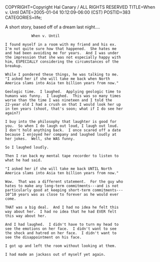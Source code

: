COPYRIGHT=Copyright Hal Canary / ALL RIGHTS RESERVED
TITLE=When v. Until
DATE=2005-01-04 10:12:09-06:00 (CST)
POSTID=383
CATEGORIES=life;

A short story, based off of a dream last night....  

    
    		    When v. Until
    
    I found myself in a room with my friend and his ex.
    I'm not quite sure how that happened.  She hates me
    and had been avoiding me for years.  And I was under
    the impression that she was not especially happy with
    him, ESPECIALLY considering the circumstances of the
    breakup.
    
    While I pondered these things, he was talking to me.
    "I asked her if she will take me back when North
    America slams into Asia ten billion years from now."
    
    Geologic time.  I laughed.  Applying geologic time to
    humans was funny.  I laughed.  This was so many times
    worse than the time I was nineteen and I told the
    22-year old I had a crush on that I would look her up
    in ten years (shoot, that's soon; what if I do see her
    again?)
    
    I buy into the philosophy that laughter is good for
    you.  So when I do laugh out loud, I laugh out loud.
    I don't hold anything back.  I once scared off a date
    because I enjoyed her company and laughed loudly at
    her jokes.  Well, she WAS funny.
    
    So I laughed loudly.
    
    Then I ran back my mental tape recorder to listen to
    what he had said.
    
    "I asked her if she will take me back UNTIL North
    America slams into Asia ten billion years from now."
    
    Wow.  That was a different statement.  For the guy who
    hates to make any long-term commitments---and is not
    particularly good at keeping short-term commitments---
    10^10 years was as close to forever as he would ever
    come.
    
    THAT was a big deal.  And I had no idea he felt this
    way about her.  I had no idea that he had EVER felt
    this way about her.
    
    And I had laughed.  I didn't have to turn my head to
    see the emotions on her face.  I didn't want to see
    the shock and hatred on her face.  I didn't want to
    see the disappointment on his face.
    
    I got up and left the room without looking at them.
    
    I had made an jackass out of myself yet again.
